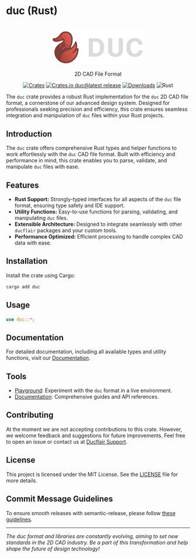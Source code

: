 # duc (Rust)

<p align="center">
  <br/>
  <a href="https://duc.ducflair.com" target="_blank"><img width="256px" src="https://raw.githubusercontent.com/ducflair/assets/refs/heads/main/src/duc/duc-extended.png" /></a>
  <p align="center">2D CAD File Format</p>
  <p align="center" style="align: center;">
    <a href="https://crates.io/crates/duc/"><img src="https://shields.io/badge/Crates-FFC933?logo=Rust&logoColor=646464&style=round-square" alt="Crates" /></a>
    <a href="https://github.com/ducflair/duc/releases"><img src="https://img.shields.io/crates/v/duc?style=round-square&label=latest%20stable" alt="Crates.io duc@latest release" /></a>
    <a href="https://crates.io/crates/duc"><img src="https://img.shields.io/crates/d/duc?style=round-square&color=salmon" alt="Downloads" /></a>
    <img src="https://shields.io/badge/Rust-CE412B?logo=Rust&logoColor=fff&style=round-square" alt="Rust" />
  </p>
</p>

The `duc` crate provides a robust Rust implementation for the `duc` 2D CAD file format, a cornerstone of our advanced design system. Designed for professionals seeking precision and efficiency, this crate ensures seamless integration and manipulation of `duc` files within your Rust projects.

## Introduction

The `duc` crate offers comprehensive Rust types and helper functions to work effortlessly with the `duc` CAD file format. Built with efficiency and performance in mind, this crate enables you to parse, validate, and manipulate `duc` files with ease.

## Features

- **Rust Support:** Strongly-typed interfaces for all aspects of the `duc` file format, ensuring type safety and IDE support.
- **Utility Functions:** Easy-to-use functions for parsing, validating, and manipulating `duc` files.
- **Extensible Architecture:** Designed to integrate seamlessly with other `ducflair` packages and your custom tools.
- **Performance Optimized:** Efficient processing to handle complex CAD data with ease.

## Installation

Install the crate using Cargo:

```bash
cargo add duc
```

## Usage
```rust
use duc::*;
```


## Documentation

For detailed documentation, including all available types and utility functions, visit our [Documentation](https://duc.ducflair.com).

## Tools

- [Playground](https://ducflair.com/core): Experiment with the `duc` format in a live environment.
- [Documentation](https://duc.ducflair.com): Comprehensive guides and API references.

## Contributing

At the moment we are not accepting contributions to this crate. However, we welcome feedback and suggestions for future improvements. Feel free to open an issue or contact us at [Ducflair Support](https://www.ducflair.com/support).

## License

This project is licensed under the MIT License. See the [LICENSE](./LICENSE) file for more details.

## Commit Message Guidelines

To ensure smooth releases with semantic-release, please follow [these guidelines](https://semantic-release.gitbook.io/semantic-release#how-does-it-work).

---

*The duc format and libraries are constantly evolving, aiming to set new standards in the 2D CAD industry. Be a part of this transformation and help shape the future of design technology!*
```
